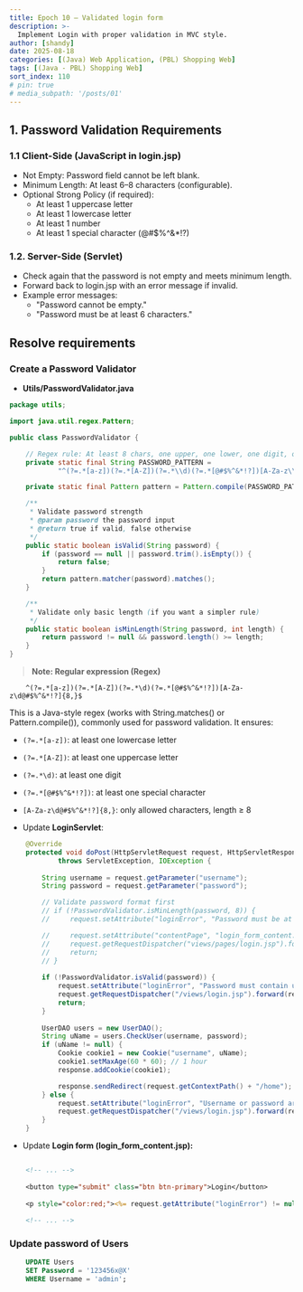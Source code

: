 ```yaml
---
title: Epoch 10 – Validated login form
description: >-
  Implement Login with proper validation in MVC style.
author: [shandy]
date: 2025-08-18
categories: [(Java) Web Application, (PBL) Shopping Web]
tags: [(Java - PBL) Shopping Web]
sort_index: 110
# pin: true
# media_subpath: '/posts/01'
---
```


## 1. Password Validation Requirements

### 1.1 Client-Side (JavaScript in login.jsp)

- Not Empty: Password field cannot be left blank.
- Minimum Length: At least 6–8 characters (configurable).
- Optional Strong Policy (if required):
  - At least 1 uppercase letter
  - At least 1 lowercase letter
  - At least 1 number
  - At least 1 special character (@#$%^&*!?)

### 1.2. Server-Side (Servlet)

- Check again that the password is not empty and meets minimum length.
- Forward back to login.jsp with an error message if invalid.
- Example error messages:
  - "Password cannot be empty."
  - "Password must be at least 6 characters."

## Resolve requirements

### Create a Password Validator

+ **Utils/PasswordValidator.java**

```java
package utils;

import java.util.regex.Pattern;

public class PasswordValidator {

    // Regex rule: At least 8 chars, one upper, one lower, one digit, one special char
    private static final String PASSWORD_PATTERN =
            "^(?=.*[a-z])(?=.*[A-Z])(?=.*\\d)(?=.*[@#$%^&*!?])[A-Za-z\\d@#$%^&*!?]{8,}$";

    private static final Pattern pattern = Pattern.compile(PASSWORD_PATTERN);

    /**
     * Validate password strength
     * @param password the password input
     * @return true if valid, false otherwise
     */
    public static boolean isValid(String password) {
        if (password == null || password.trim().isEmpty()) {
            return false;
        }
        return pattern.matcher(password).matches();
    }

    /**
     * Validate only basic length (if you want a simpler rule)
     */
    public static boolean isMinLength(String password, int length) {
        return password != null && password.length() >= length;
    }
}
```

> **Note: Regular expression (Regex)**

```
    ^(?=.*[a-z])(?=.*[A-Z])(?=.*\d)(?=.*[@#$%^&*!?])[A-Za-z\d@#$%^&*!?]{8,}$
```

This is a Java-style regex (works with String.matches() or Pattern.compile()), commonly used for password validation.
It ensures:
- `(?=.*[a-z])`: at least one lowercase letter
- `(?=.*[A-Z])`: at least one uppercase letter
- `(?=.*\d)`: at least one digit
- `(?=.*[@#$%^&*!?])`: at least one special character
- `[A-Za-z\d@#$%^&*!?]{8,}`: only allowed characters, length ≥ 8

- Update **LoginServlet**:

```java
    @Override
    protected void doPost(HttpServletRequest request, HttpServletResponse response)
            throws ServletException, IOException {
        
        String username = request.getParameter("username");
        String password = request.getParameter("password");

        // Validate password format first
        // if (!PasswordValidator.isMinLength(password, 8)) {
        //     request.setAttribute("loginError", "Password must be at least 8 characters long.");

        //     request.setAttribute("contentPage", "login_form_content.jsp");
        //     request.getRequestDispatcher("views/pages/login.jsp").forward(request, response);
        //     return;
        // }
        
        if (!PasswordValidator.isValid(password)) {
            request.setAttribute("loginError", "Password must contain uppercase, lowercase, number, special char, and be at least 8 characters.");
            request.getRequestDispatcher("/views/login.jsp").forward(request,response);
            return;
        }
        
        UserDAO users = new UserDAO();
        String uName = users.CheckUser(username, password);
        if (uName != null) {
            Cookie cookie1 = new Cookie("username", uName);
            cookie1.setMaxAge(60 * 60); // 1 hour
            response.addCookie(cookie1);

            response.sendRedirect(request.getContextPath() + "/home");
        } else {
            request.setAttribute("loginError", "Username or password are failed!");
            request.getRequestDispatcher("/views/login.jsp").forward(request,response);
        }
    }

```

- Update **Login form (login_form_content.jsp):**

```jsp

    <!-- ... -->
    
    <button type="submit" class="btn btn-primary">Login</button>
    
    <p style="color:red;"><%= request.getAttribute("loginError") != null ? request.getAttribute("loginError") : "" %></p>
    
    <!-- ... -->
```

### Update password of Users

```sql
    UPDATE Users
    SET Password = '123456x@X'
    WHERE Username = 'admin';
```